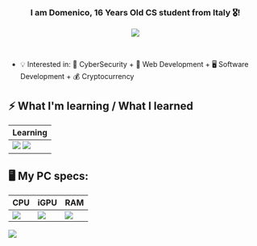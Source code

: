 ### <div align="center" width="200">I am Domenico, 16 Years Old CS student from Italy 🎖️!

<p align="center">
    <a href="mailto:domenicoavinodeveloper@gmail.com">
        <img src="https://img.shields.io/badge/gmail-%23ff4343.svg?&style=for-the-badge&logo=gmail&logoColor=white" />
    </a>
</p>
  
<br>

- 💡 Interested in: 🔐 CyberSecurity + 📴 Web Development + 🖥️ Software Development + 💰 Cryptocurrency
 

## ⚡ What I'm learning / What I learned

<table>
    <thead>
        <tr>
            <th>Learning</th>
        </tr>
    </thead>
    <tbody>
            <td>
                <img src="https://img.shields.io/badge/Python-14354C?style=for-the-badge&logo=python&logoColor=white" />
                <img src="https://img.shields.io/badge/Django-092E20?style=for-the-badge&logo=django&logoColor=white" />
            </td>
        </tr>
    </tbody>
</table>

## 🖥️ My PC specs:

<table>
    <thead>
        <tr>
            <th>CPU</th>
            <th>iGPU</th>
            <th>RAM</th>
        </tr>
    </thead>
    <tbody>
        <td>
            <img src="https://img.shields.io/badge/Intel-Core_i5_10400-0071C5?style=for-the-badge&logo=intel&logoColor=white" />
        </td>
        <td>
            <img src="https://img.shields.io/badge/Intel-UHD%20630-0071C5?style=for-the-badge&logo=intel&logoColor=white" />
        </td>
        <td>
            <img src="https://img.shields.io/badge/CORSAIR-8x2%20(16GB)%203600Mhz-999999?style=for-the-badge&logo=corsair&logoColor=black" />
        </td>
        </tr>
        </thead>
        </tbody>
        </table>

<!-- Begin: HubSpot Academy - Inbound Marketing Badge -->
<a href="https://drive.google.com/uc?export=view&id=19diLyLncS8Ydh-rxJTCKafhPdmXAiRiE">
<img src="https://drive.google.com/uc?export=view&id=19diLyLncS8Ydh-rxJTCKafhPdmXAiRiE" width: "300px"/>
<!-- End: HubSpot Academy - Inbound Marketing Badge -->
